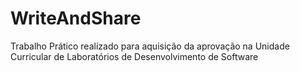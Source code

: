 # WriteAndShare
Trabalho Prático realizado para aquisição da aprovação na Unidade Curricular de Laboratórios de Desenvolvimento de Software
